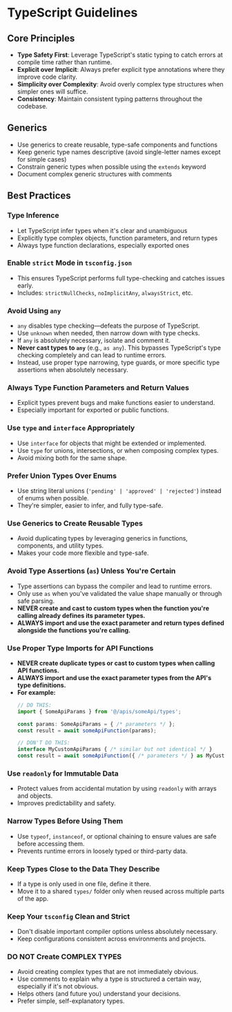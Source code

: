 # TypeScript Guidelines

## Core Principles

- **Type Safety First**: Leverage TypeScript's static typing to catch errors at compile time rather than runtime.
- **Explicit over Implicit**: Always prefer explicit type annotations where they improve code clarity.
- **Simplicity over Complexity**: Avoid overly complex type structures when simpler ones will suffice.
- **Consistency**: Maintain consistent typing patterns throughout the codebase.

## Generics

- Use generics to create reusable, type-safe components and functions
- Keep generic type names descriptive (avoid single-letter names except for simple cases)
- Constrain generic types when possible using the `extends` keyword
- Document complex generic structures with comments


## Best Practices

### Type Inference

- Let TypeScript infer types when it's clear and unambiguous
- Explicitly type complex objects, function parameters, and return types
- Always type function declarations, especially exported ones

### Enable `strict` Mode in `tsconfig.json`
- This ensures TypeScript performs full type-checking and catches issues early.
- Includes: `strictNullChecks`, `noImplicitAny`, `alwaysStrict`, etc.

### Avoid Using `any`
- `any` disables type checking—defeats the purpose of TypeScript.
- Use `unknown` when needed, then narrow down with type checks.
- If `any` is absolutely necessary, isolate and comment it.
- **Never cast types to `any`** (e.g., `as any`). This bypasses TypeScript's type checking completely and can lead to runtime errors.
- Instead, use proper type narrowing, type guards, or more specific type assertions when absolutely necessary.

### Always Type Function Parameters and Return Values
- Explicit types prevent bugs and make functions easier to understand.
- Especially important for exported or public functions.

### Use `type` and `interface` Appropriately
- Use `interface` for objects that might be extended or implemented.
- Use `type` for unions, intersections, or when composing complex types.
- Avoid mixing both for the same shape.

### Prefer Union Types Over Enums
- Use string literal unions (`'pending' | 'approved' | 'rejected'`) instead of enums when possible.
- They're simpler, easier to infer, and fully type-safe.

### Use Generics to Create Reusable Types
- Avoid duplicating types by leveraging generics in functions, components, and utility types.
- Makes your code more flexible and type-safe.

### Avoid Type Assertions (`as`) Unless You're Certain
- Type assertions can bypass the compiler and lead to runtime errors.
- Only use `as` when you've validated the value shape manually or through safe parsing.
- **NEVER create and cast to custom types when the function you're calling already defines its parameter types.**
- **ALWAYS import and use the exact parameter and return types defined alongside the functions you're calling.**

### Use Proper Type Imports for API Functions
- **NEVER create duplicate types or cast to custom types when calling API functions.**
- **ALWAYS import and use the exact parameter types from the API's type definitions.**
- **For example:**
  ```typescript
  // DO THIS:
  import { SomeApiParams } from '@/apis/someApi/types';
  
  const params: SomeApiParams = { /* parameters */ };
  const result = await someApiFunction(params);
  
  // DON'T DO THIS:
  interface MyCustomApiParams { /* similar but not identical */ }
  const result = await someApiFunction({ /* parameters */ } as MyCustomApiParams);
  ```

### Use `readonly` for Immutable Data
- Protect values from accidental mutation by using `readonly` with arrays and objects.
- Improves predictability and safety.

### Narrow Types Before Using Them
- Use `typeof`, `instanceof`, or optional chaining to ensure values are safe before accessing them.
- Prevents runtime errors in loosely typed or third-party data.

### Keep Types Close to the Data They Describe
- If a type is only used in one file, define it there.
- Move it to a shared `types/` folder only when reused across multiple parts of the app.


### Keep Your `tsconfig` Clean and Strict
- Don't disable important compiler options unless absolutely necessary.
- Keep configurations consistent across environments and projects.

### DO NOT Create COMPLEX TYPES
- Avoid creating complex types that are not immediately obvious.
- Use comments to explain why a type is structured a certain way, especially if it's not obvious.
- Helps others (and future you) understand your decisions.
- Prefer simple, self-explanatory types.
